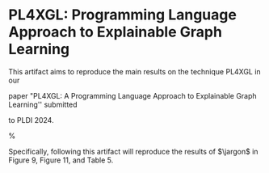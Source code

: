 # PL4XGL:  Programming Language Approach to Explainable Graph Learning

This artifact aims to reproduce the main results on the technique PL4XGL in our

paper "PL4XGL: A Programming Language Approach to Explainable Graph Learning'' submitted

to PLDI 2024.

%

Specifically, following this artifact will reproduce the results of $\jargon$ in Figure 9, Figure 11, and Table 5.
